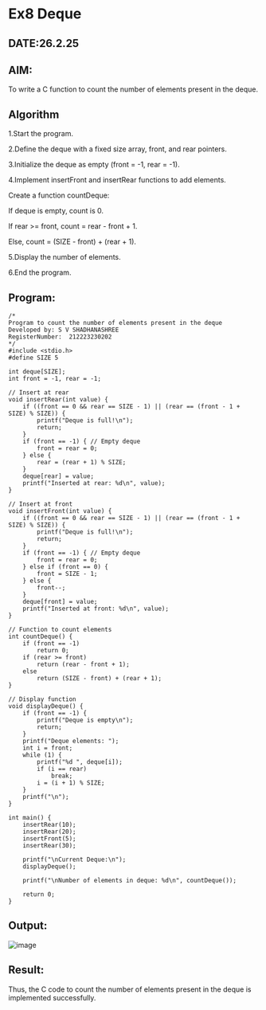 # Ex8 Deque
## DATE:26.2.25
## AIM:
To write a C function to count the number of elements present in the deque.

## Algorithm
1.Start the program.

2.Define the deque with a fixed size array, front, and rear pointers.

3.Initialize the deque as empty (front = -1, rear = -1).

4.Implement insertFront and insertRear functions to add elements.

Create a function countDeque:

If deque is empty, count is 0.

If rear >= front, count = rear - front + 1.

Else, count = (SIZE - front) + (rear + 1).

5.Display the number of elements.

6.End the program.   

## Program:
```
/*
Program to count the number of elements present in the deque
Developed by: S V SHADHANASHREE
RegisterNumber:  212223230202
*/
#include <stdio.h>
#define SIZE 5

int deque[SIZE];
int front = -1, rear = -1;

// Insert at rear
void insertRear(int value) {
    if ((front == 0 && rear == SIZE - 1) || (rear == (front - 1 + SIZE) % SIZE)) {
        printf("Deque is full!\n");
        return;
    }
    if (front == -1) { // Empty deque
        front = rear = 0;
    } else {
        rear = (rear + 1) % SIZE;
    }
    deque[rear] = value;
    printf("Inserted at rear: %d\n", value);
}

// Insert at front
void insertFront(int value) {
    if ((front == 0 && rear == SIZE - 1) || (rear == (front - 1 + SIZE) % SIZE)) {
        printf("Deque is full!\n");
        return;
    }
    if (front == -1) { // Empty deque
        front = rear = 0;
    } else if (front == 0) {
        front = SIZE - 1;
    } else {
        front--;
    }
    deque[front] = value;
    printf("Inserted at front: %d\n", value);
}

// Function to count elements
int countDeque() {
    if (front == -1)
        return 0;
    if (rear >= front)
        return (rear - front + 1);
    else
        return (SIZE - front) + (rear + 1);
}

// Display function
void displayDeque() {
    if (front == -1) {
        printf("Deque is empty\n");
        return;
    }
    printf("Deque elements: ");
    int i = front;
    while (1) {
        printf("%d ", deque[i]);
        if (i == rear)
            break;
        i = (i + 1) % SIZE;
    }
    printf("\n");
}

int main() {
    insertRear(10);
    insertRear(20);
    insertFront(5);
    insertRear(30);

    printf("\nCurrent Deque:\n");
    displayDeque();

    printf("\nNumber of elements in deque: %d\n", countDeque());

    return 0;
}
```

## Output:
![image](https://github.com/user-attachments/assets/43f0b0e6-d199-4566-ab5d-7fc10b467dc3)



## Result:
Thus, the C code to count the number of elements present in the deque is implemented successfully.
